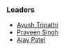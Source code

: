 ### Leaders
* [Ayush Tripathi](mailto:ayush.tripathi@owasp.org)
* [Praveen Singh](mailto:praveen.singh@owasp.org)
* [Ajay Patel](mailto:ajay.patel@owasp.org)

